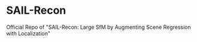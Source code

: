 # SAIL-Recon

Official Repo of "SAIL-Recon: Large SfM by Augmenting Scene Regression with Localization"

